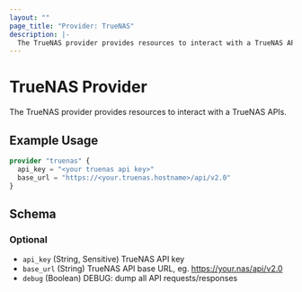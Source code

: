 ```yaml
---
layout: ""
page_title: "Provider: TrueNAS"
description: |-
  The TrueNAS provider provides resources to interact with a TrueNAS APIs.
---
```


# TrueNAS Provider

The TrueNAS provider provides resources to interact with a TrueNAS APIs.

## Example Usage

```terraform
provider "truenas" {
  api_key = "<your truenas api key>"
  base_url = "https://<your.truenas.hostname>/api/v2.0"
}
```

<!-- schema generated by tfplugindocs -->
## Schema

### Optional

- `api_key` (String, Sensitive) TrueNAS API key
- `base_url` (String) TrueNAS API base URL, eg. https://your.nas/api/v2.0
- `debug` (Boolean) DEBUG: dump all API requests/responses